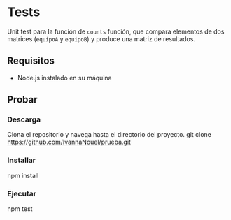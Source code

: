 # Tests

Unit test para la función de `counts` función, que compara elementos de dos matrices (`equipoA` y `equipoB`) y produce una matriz de resultados.


## Requisitos 

- Node.js instalado en su máquina

## Probar

### Descarga

Clona el repositorio y navega hasta el directorio del proyecto.
 git clone https://github.com/IvannaNouel/prueba.git

### Installar

npm install

### Ejecutar

npm test

